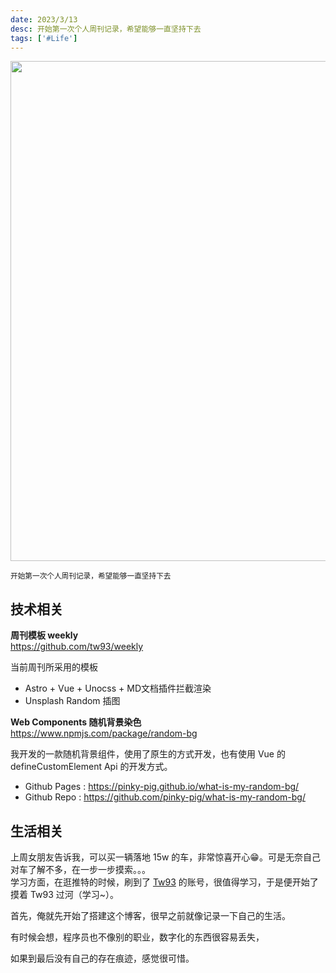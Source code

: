 ```yaml
---
date: 2023/3/13
desc: 开始第一次个人周刊记录，希望能够一直坚持下去
tags: ['#Life']
---
```


<img src="https://cdn.jsdelivr.net/gh/pinky-pig/pic-bed/images20230313114545.png" width=800/>  

<small>开始第一次个人周刊记录，希望能够一直坚持下去</small>  


## 技术相关

**周刊模板 weekly**  
<https://github.com/tw93/weekly>

当前周刊所采用的模板

- Astro + Vue + Unocss + MD文档插件拦截渲染
- Unsplash Random 插图

**Web Components 随机背景染色**  
<https://www.npmjs.com/package/random-bg>

我开发的一款随机背景组件，使用了原生的方式开发，也有使用 Vue 的 defineCustomElement Api 的开发方式。

- Github Pages : <https://pinky-pig.github.io/what-is-my-random-bg/>
- Github Repo : <https://github.com/pinky-pig/what-is-my-random-bg/>


## 生活相关

上周女朋友告诉我，可以买一辆落地 15w 的车，非常惊喜开心😁。可是无奈自己对车了解不多，在一步一步摸索。。。  
学习方面，在逛推特的时候，刷到了 [Tw93]( https://github.com/tw93 ) 的账号，很值得学习，于是便开始了摸着 Tw93 过河（学习~）。

首先，俺就先开始了搭建这个博客，很早之前就像记录一下自己的生活。

有时候会想，程序员也不像别的职业，数字化的东西很容易丢失，

如果到最后没有自己的存在痕迹，感觉很可惜。


